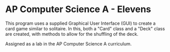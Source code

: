 # AP Computer Science A - Elevens
This program uses a supplied Graphical User Interface (GUI) to create a card game similar to solitaire. In this, both a "Card" class and a "Deck" class are created, with methods to allow for the shuffling of the deck.

Assigned as a lab in the AP Computer Science A curriculum.
